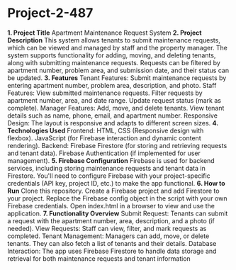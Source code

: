 # Project-2-487
**1. Project Title**
Apartment Maintenance Request System
**2. Project Description**
This system allows tenants to submit maintenance requests, which can be viewed and managed by staff and the property manager. The system supports functionality for adding, moving, and deleting tenants, along with submitting maintenance requests. Requests can be filtered by apartment number, problem area, and submission date, and their status can be updated.
**3. Features**
Tenant Features:
Submit maintenance requests by entering apartment number, problem area, description, and photo.
Staff Features:
View submitted maintenance requests.
Filter requests by apartment number, area, and date range.
Update request status (mark as complete).
Manager Features:
Add, move, and delete tenants.
View tenant details such as name, phone, email, and apartment number.
Responsive Design:
The layout is responsive and adapts to different screen sizes.
**4. Technologies Used**
Frontend:
HTML, CSS (Responsive design with flexbox).
JavaScript (for Firebase interaction and dynamic content rendering).
Backend:
Firebase Firestore (for storing and retrieving requests and tenant data).
Firebase Authentication (if implemented for user management).
**5. Firebase Configuration**
Firebase is used for backend services, including storing maintenance requests and tenant data in Firestore. You'll need to configure Firebase with your project-specific credentials (API key, project ID, etc.) to make the app functional.
**6. How to Run**
Clone this repository.
Create a Firebase project and add Firestore to your project.
Replace the Firebase config object in the script with your own Firebase credentials.
Open index.html in a browser to view and use the application.
**7. Functionality Overview**
Submit Request:
Tenants can submit a request with the apartment number, area, description, and a photo (if needed).
View Requests:
Staff can view, filter, and mark requests as completed.
Tenant Management:
Managers can add, move, or delete tenants. They can also fetch a list of tenants and their details.
Database Interaction:
The app uses Firebase Firestore to handle data storage and retrieval for both maintenance requests and tenant information 
